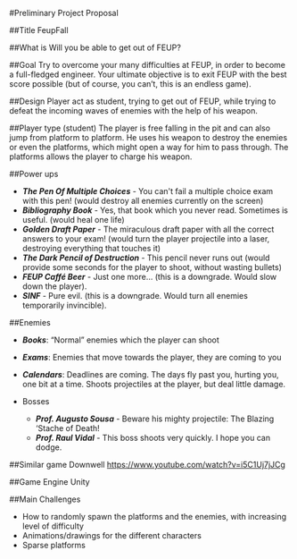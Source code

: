 #Preliminary Project Proposal


##Title
FeupFall

##What is
Will you be able to get out of FEUP?

##Goal
Try to overcome your many difficulties at FEUP, in order to become a full-fledged engineer. Your ultimate objective is to exit FEUP with the best score possible (but of course, you can’t, this is an endless game).

##Design
Player act as student, trying to get out of FEUP, while trying to defeat the incoming waves of enemies with the help of his weapon.

##Player type (student)
The player is free falling in the pit and can also jump from platform to platform. He uses his weapon to destroy the enemies or even the platforms, which might open a way for him to pass through. The platforms allows the player to charge his weapon.

##Power ups
* ***The Pen Of Multiple Choices*** - You can't fail a multiple choice exam with this pen! (would destroy all enemies currently on the screen)
* ***Bibliography Book*** - Yes, that book which you never read. Sometimes is useful. (would heal one life)
* ***Golden Draft Paper*** - The miraculous draft paper with all the correct answers to your exam! (would turn the player projectile into a laser, destroying everything that touches it)
* ***The Dark Pencil of Destruction*** - This pencil never runs out (would provide some seconds for the player to shoot, without wasting bullets)
* ***FEUP Caffé Beer*** - Just one more… (this is a downgrade. Would slow down the player).
* ***SINF*** - Pure evil. (this is a downgrade. Would turn all enemies temporarily invincible).

##Enemies
* ***Books***: “Normal” enemies which the player can shoot
* ***Exams***: Enemies that move towards the player, they are coming to you
* ***Calendars***: Deadlines are coming. The days fly past you, hurting you, one bit at a time. Shoots projectiles at the player, but deal little damage.

* Bosses
  * ***Prof. Augusto Sousa*** - Beware his mighty projectile: The Blazing ‘Stache of Death!
  * ***Prof. Raul Vidal*** - This boss shoots very quickly. I hope you can dodge.


##Similar game
Downwell https://www.youtube.com/watch?v=i5C1Uj7jJCg


##Game Engine
Unity

##Main Challenges
* How to randomly spawn the platforms and the enemies, with increasing level of difficulty
* Animations/drawings for the different characters
* Sparse platforms
